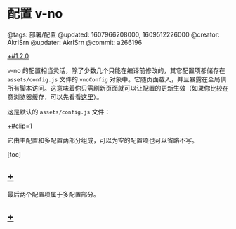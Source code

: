 # 配置 v-no

@tags: 部署/配置
@updated: 1607966208000, 1609512226000
@creator: AkrISrn
@updater: AkrISrn
@commit: a266196

[+#1.2.0](/snippets/version-when-last-update.md)

v-no 的配置相当灵活，除了少数几个只能在编译前修改的[](/docs/env-vars.md "#")，其它配置项都储存在 `assets/config.js` 文件的 `vnoConfig` 对象中。它随页面载入，并且暴露在全局供所有脚本访问。这意味着你只需刷新页面就可以让配置的更新生效（如果你比较在意浏览器缓存，可以先看看[这里](/docs/browser-cache.md "#")）。

这是默认的 `assets/config.js` 文件：

[+#clip=1](/docs/config.js.md)

它由主配置和多配置两部分组成，可以为空的配置项也可以省略不写。

[toc]

## [+](/docs/main-conf.md)

最后两个配置项属于多配置部分。

## [+](/docs/multi-conf.md)
